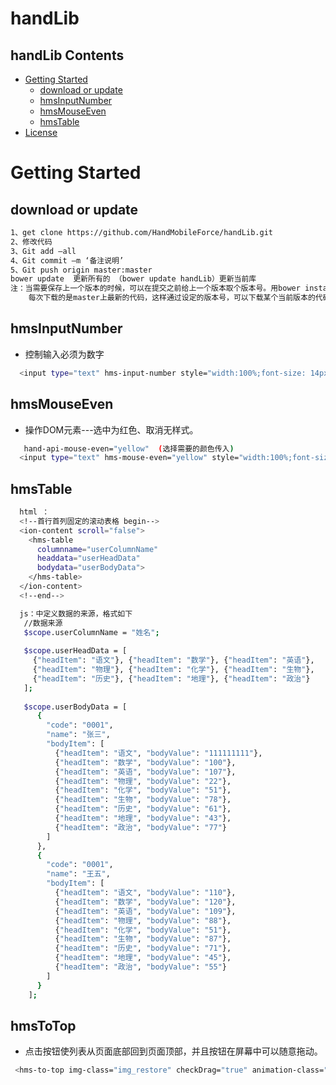 # handLib

## handLib Contents
* [Getting Started](#getting-started)
    * [download or update](#download-or-update)
    * [hmsInputNumber](#hmsInputNumber)
    * [hmsMouseEven](#hmsMouseEven)
    * [hmsTable](#hmsTable)
* [License](#license)

# Getting Started

## download or update
```bash
1、get clone https://github.com/HandMobileForce/handLib.git
2、修改代码
3、Git add –all
4、Git commit –m ‘备注说明’
5、Git push origin master:master
bower update  更新所有的 （bower update handLib）更新当前库
注：当需要保存上一个版本的时候，可以在提交之前给上一个版本取个版本号。用bower install
    每次下载的是master上最新的代码，这样通过设定的版本号，可以下载某个当前版本的代码。
```

## hmsInputNumber 
* 控制输入必须为数字
```bash
  <input type="text" hms-input-number style="width:100%;font-size: 14px;border:1px solid #000000">
```

## hmsMouseEven 
* 操作DOM元素---选中为红色、取消无样式。
```bash
   hand-api-mouse-even="yellow"  (选择需要的颜色传入)
  <input type="text" hms-mouse-even="yellow" style="width:100%;font-size: 14px;border:1px solid #000000">
```

## hmsTable

```bash
  html ：
  <!--首行首列固定的滚动表格 begin-->
  <ion-content scroll="false">
    <hms-table
      columnname="userColumnName"
      headdata="userHeadData"
      bodydata="userBodyData">
    </hms-table>
  </ion-content>
  <!--end-->

  js：中定义数据的来源，格式如下
   //数据来源
   $scope.userColumnName = "姓名";
    
   $scope.userHeadData = [
     {"headItem": "语文"}, {"headItem": "数学"}, {"headItem": "英语"},
     {"headItem": "物理"}, {"headItem": "化学"}, {"headItem": "生物"}, 
     {"headItem": "历史"}, {"headItem": "地理"}, {"headItem": "政治"}
   ];
   
   $scope.userBodyData = [
      {
        "code": "0001",
        "name": "张三",
        "bodyItem": [
          {"headItem": "语文", "bodyValue": "111111111"},
          {"headItem": "数学", "bodyValue": "100"},
          {"headItem": "英语", "bodyValue": "107"},
          {"headItem": "物理", "bodyValue": "22"},
          {"headItem": "化学", "bodyValue": "51"},
          {"headItem": "生物", "bodyValue": "78"},
          {"headItem": "历史", "bodyValue": "61"},
          {"headItem": "地理", "bodyValue": "43"},
          {"headItem": "政治", "bodyValue": "77"}
        ]
      },
      {
        "code": "0001",
        "name": "王五",
        "bodyItem": [
          {"headItem": "语文", "bodyValue": "110"},
          {"headItem": "数学", "bodyValue": "120"},
          {"headItem": "英语", "bodyValue": "109"},
          {"headItem": "物理", "bodyValue": "88"},
          {"headItem": "化学", "bodyValue": "51"},
          {"headItem": "生物", "bodyValue": "87"},
          {"headItem": "历史", "bodyValue": "71"},
          {"headItem": "地理", "bodyValue": "45"},
          {"headItem": "政治", "bodyValue": "55"}
        ]
      }
    ];
```
## hmsToTop
* 点击按钮使列表从页面底部回到页面顶部，并且按钮在屏幕中可以随意拖动。
```bash
 <hms-to-top img-class="img_restore" checkDrag="true" animation-class="rotate1" img-path="http://sandbox.runjs.cn/uploads/rs/197/vprxhxwe/add.png"></hms-to-top>
```